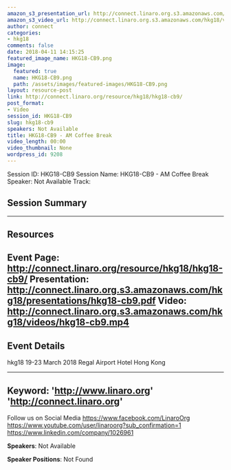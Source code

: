 ```yaml
---
amazon_s3_presentation_url: http://connect.linaro.org.s3.amazonaws.com/hkg18/presentations/hkg18-cb9.pdf
amazon_s3_video_url: http://connect.linaro.org.s3.amazonaws.com/hkg18/videos/hkg18-cb9.mp4
author: connect
categories:
- hkg18
comments: false
date: 2018-04-11 14:15:25
featured_image_name: HKG18-CB9.png
image:
  featured: true
  name: HKG18-CB9.png
  path: /assets/images/featured-images/HKG18-CB9.png
layout: resource-post
link: http://connect.linaro.org/resource/hkg18/hkg18-cb9/
post_format:
- Video
session_id: HKG18-CB9
slug: hkg18-cb9
speakers: Not Available
title: HKG18-CB9 - AM Coffee Break
video_length: 00:00
video_thumbnail: None
wordpress_id: 9208
---
```


Session ID: HKG18-CB9
Session Name: HKG18-CB9 - AM Coffee Break
Speaker: Not Available
Track: 


## Session Summary

---------------------------------------------------
## Resources
Event Page: http://connect.linaro.org/resource/hkg18/hkg18-cb9/
Presentation: http://connect.linaro.org.s3.amazonaws.com/hkg18/presentations/hkg18-cb9.pdf
Video: http://connect.linaro.org.s3.amazonaws.com/hkg18/videos/hkg18-cb9.mp4
 ---------------------------------------------------
## Event Details
hkg18
19-23 March 2018 
Regal Airport Hotel Hong Kong

---------------------------------------------------
Keyword: 
'http://www.linaro.org'
'http://connect.linaro.org'
---------------------------------------------------
Follow us on Social Media
https://www.facebook.com/LinaroOrg
https://www.youtube.com/user/linaroorg?sub_confirmation=1
https://www.linkedin.com/company/1026961

**Speakers**: Not Available

**Speaker Positions**: Not Found